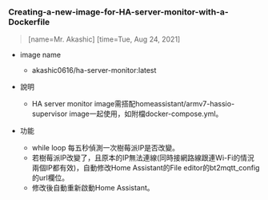 ### Creating-a-new-image-for-HA-server-monitor-with-a-Dockerfile
> [name=Mr. Akashic] [time=Tue, Aug 24, 2021]

+ image name
  + akashic0616/ha-server-monitor:latest

+ 說明
  + HA server monitor image需搭配homeassistant/armv7-hassio-supervisor image一起使用，如附檔docker-compose.yml。
  
+ 功能
  + while loop 每五秒偵測一次樹莓派IP是否改變。
  + 若樹莓派IP改變了，且原本的IP無法連線(同時接網路線跟連Wi-Fi的情況兩個IP都有效)，自動修改Home Assistant的File editor的bt2mqtt_config的url欄位。
  + 修改後自動重新啟動Home Assistant。

